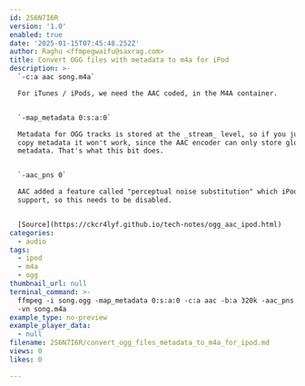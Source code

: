 ```yaml
---
id: 2S6N7I6R
version: '1.0'
enabled: true
date: '2025-01-15T07:45:48.252Z'
author: Raghu <ffmpegwaifu@saxrag.com>
title: Convert OGG files with metadata to m4a for iPod
description: >-
  `-c:a aac song.m4a`

  For iTunes / iPods, we need the AAC coded, in the M4A container.


  `-map_metadata 0:s:a:0`

  Metadata for OGG tracks is stored at the _stream_ level, so if you just try to
  copy metadata it won't work, since the AAC encoder can only store global
  metadata. That's what this bit does.


  `-aac_pns 0`

  AAC added a feature called "perceptual noise substitution" which iPods don't
  support, so this needs to be disabled.


  [Source](https://ckcr4lyf.github.io/tech-notes/ogg_aac_ipod.html)
categories:
  - audio
tags:
  - ipod
  - m4a
  - ogg
thumbnail_url: null
terminal_command: >-
  ffmpeg -i song.ogg -map_metadata 0:s:a:0 -c:a aac -b:a 320k -aac_pns 0
  -vn song.m4a
example_type: no-preview
example_player_data:
  - null
filename: 2S6N7I6R/convert_ogg_files_metadata_to_m4a_for_ipod.md
views: 0
likes: 0

---
```


